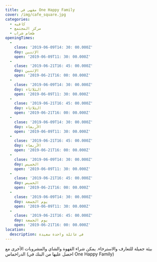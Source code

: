 ```yaml
---
title: مقهى في One Happy Family
cover: /img/cafe_square.jpg
categories:
  - كافيه
  - مركز المجتمع
  - طعام شراب
openingTimes:
  - 
    close: '2019-06-09T14: 30: 00.000Z'
    day: الإثنين
    open: '2019-06-09T11: 30: 00.000Z'
  - 
    close: '2019-06-21T16: 45: 00.000Z'
    day: الإثنين
    open: '2019-06-21T16: 00: 00.000Z'
  - 
    close: '2019-06-09T14: 30: 00.000Z'
    day: الثلاثاء
    open: '2019-06-09T11: 30: 00.000Z'
  - 
    close: '2019-06-21T16: 45: 00.000Z'
    day: الثلاثاء
    open: '2019-06-21T16: 00: 00.000Z'
  - 
    close: '2019-06-09T14: 30: 00.000Z'
    day: الأربعاء
    open: '2019-06-09T11: 30: 00.000Z'
  - 
    close: '2019-06-21T16: 45: 00.000Z'
    day: الأربعاء
    open: '2019-06-21T16: 00: 00.000Z'
  - 
    close: '2019-06-09T14: 30: 00.000Z'
    day: الخميس
    open: '2019-06-09T11: 30: 00.000Z'
  - 
    close: '2019-06-21T16: 45: 00.000Z'
    day: الخميس
    open: '2019-06-21T16: 00: 00.000Z'
  - 
    close: '2019-06-09T14: 30: 00.000Z'
    day: يوم الجمعة
    open: '2019-06-09T11: 30: 00.000Z'
  - 
    close: '2019-06-21T16: 45: 00.000Z'
    day: يوم الجمعة
    open: '2019-06-21T16: 00: 00.000Z'
location:
  description: في عائلة واحدة سعيدة
---
```


بيئة جميلة للتعارف والاسترخاء. يمكن شراء القهوة والشاي والمشروبات الأخرى مع الدراخماس (احصل عليها من البنك في One Happy Family)